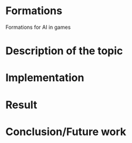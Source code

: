 # Formations
Formations for AI in games
# Description of the topic
# Implementation
# Result
# Conclusion/Future work
